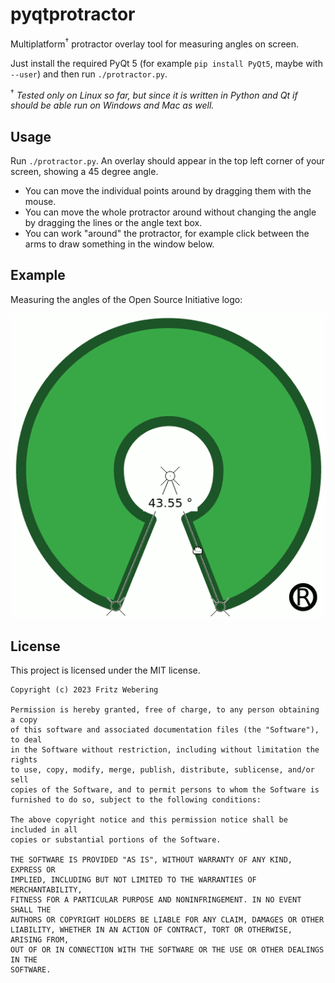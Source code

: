 # pyqtprotractor
Multiplatform<sup>†</sup> protractor overlay tool for measuring angles on screen. 

Just install the required PyQt 5 (for example `pip install PyQt5`, maybe with `--user`) and then run `./protractor.py`. 

<sup>†</sup> *Tested only on Linux so far, but since it is written in Python and Qt if should be able run on Windows and Mac as well.*

## Usage

Run `./protractor.py`. An overlay should appear in the top left corner of your screen, showing a 45 degree angle.

* You can move the individual points around by dragging them with the mouse.
* You can move the whole protractor around without changing the angle by dragging the lines or the angle text box.
* You can work "around" the protractor, for example click between the arms to draw something in the window below.

## Example

Measuring the angles of the Open Source Initiative logo:

![Measuring the angles of the OSI logo with pyqtprotractor](osi-protractor.png)

## License

This project is licensed under the MIT license.

```
Copyright (c) 2023 Fritz Webering

Permission is hereby granted, free of charge, to any person obtaining a copy
of this software and associated documentation files (the "Software"), to deal
in the Software without restriction, including without limitation the rights
to use, copy, modify, merge, publish, distribute, sublicense, and/or sell
copies of the Software, and to permit persons to whom the Software is
furnished to do so, subject to the following conditions:

The above copyright notice and this permission notice shall be included in all
copies or substantial portions of the Software.

THE SOFTWARE IS PROVIDED "AS IS", WITHOUT WARRANTY OF ANY KIND, EXPRESS OR
IMPLIED, INCLUDING BUT NOT LIMITED TO THE WARRANTIES OF MERCHANTABILITY,
FITNESS FOR A PARTICULAR PURPOSE AND NONINFRINGEMENT. IN NO EVENT SHALL THE
AUTHORS OR COPYRIGHT HOLDERS BE LIABLE FOR ANY CLAIM, DAMAGES OR OTHER
LIABILITY, WHETHER IN AN ACTION OF CONTRACT, TORT OR OTHERWISE, ARISING FROM,
OUT OF OR IN CONNECTION WITH THE SOFTWARE OR THE USE OR OTHER DEALINGS IN THE
SOFTWARE.
```
